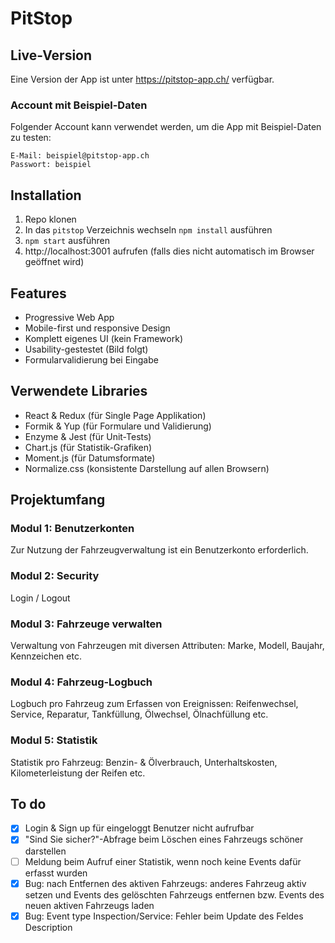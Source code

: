 # PitStop

## Live-Version

Eine Version der App ist unter https://pitstop-app.ch/ verfügbar.

### Account mit Beispiel-Daten

Folgender Account kann verwendet werden, um die App mit Beispiel-Daten zu testen:

```
E-Mail: beispiel@pitstop-app.ch
Passwort: beispiel
```

## Installation

1. Repo klonen
2. In das `pitstop` Verzeichnis wechseln `npm install` ausführen
3. `npm start` ausführen
4. http://localhost:3001 aufrufen (falls dies nicht automatisch im Browser geöffnet wird)

## Features

* Progressive Web App
* Mobile-first und responsive Design
* Komplett eigenes UI (kein Framework)
* Usability-gestestet (Bild folgt)
* Formularvalidierung bei Eingabe

## Verwendete Libraries

* React & Redux (für Single Page Applikation)
* Formik & Yup (für Formulare und Validierung)
* Enzyme & Jest (für Unit-Tests)
* Chart.js (für Statistik-Grafiken)
* Moment.js (für Datumsformate)
* Normalize.css (konsistente Darstellung auf allen Browsern)

## Projektumfang

### Modul 1: Benutzerkonten
Zur Nutzung der Fahrzeugverwaltung ist ein Benutzerkonto erforderlich.

### Modul 2: Security
Login / Logout

### Modul 3: Fahrzeuge verwalten
Verwaltung von Fahrzeugen mit diversen Attributen: Marke, Modell, Baujahr, Kennzeichen etc.

### Modul 4: Fahrzeug-Logbuch
Logbuch pro Fahrzeug zum Erfassen von Ereignissen: Reifenwechsel, Service, Reparatur, Tankfüllung, Ölwechsel, Ölnachfüllung etc.

### Modul 5: Statistik
Statistik pro Fahrzeug: Benzin- & Ölverbrauch, Unterhaltskosten, Kilometerleistung der Reifen etc.

## To do

- [X] Login & Sign up für eingeloggt Benutzer nicht aufrufbar
- [X] "Sind Sie sicher?"-Abfrage beim Löschen eines Fahrzeugs schöner darstellen
- [ ] Meldung beim Aufruf einer Statistik, wenn noch keine Events dafür erfasst wurden
- [X] Bug: nach Entfernen des aktiven Fahrzeugs: anderes Fahrzeug aktiv setzen und Events des gelöschten Fahrzeugs entfernen bzw. Events des neuen aktiven Fahrzeugs laden
- [X] Bug: Event type Inspection/Service: Fehler beim Update des Feldes Description